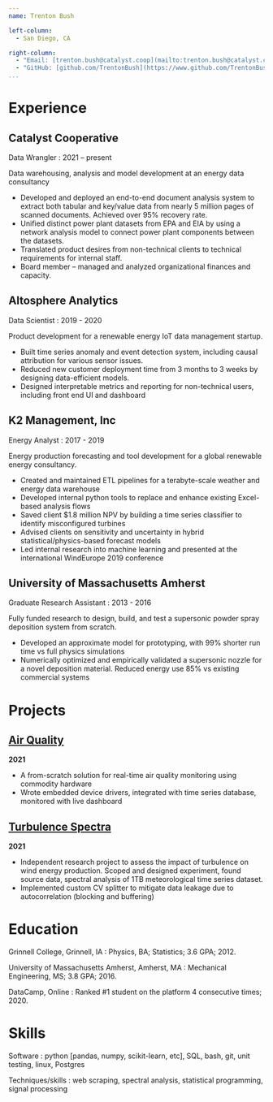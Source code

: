 ```yaml
---
name: Trenton Bush

left-column:
  - San Diego, CA

right-column:
  - "Email: [trenton.bush@catalyst.coop](mailto:trenton.bush@catalyst.coop)"
  - "GitHub: [github.com/TrentonBush](https://www.github.com/TrentonBush)"
...
```


# Experience

## Catalyst Cooperative

Data Wrangler
: 2021 – present

Data warehousing, analysis and model development at an energy data consultancy

- Developed and deployed an end-to-end document analysis system to extract both tabular and key/value data from nearly 5 million pages of scanned documents. Achieved over 95% recovery rate.
- Unified distinct power plant datasets from EPA and EIA by using a network analysis model to connect power plant components between the datasets.
- Translated product desires from non-technical clients to technical requirements for internal staff.
- Board member – managed and analyzed organizational finances and capacity.

## Altosphere Analytics

Data Scientist
: 2019 - 2020

Product development for a renewable energy IoT data management startup.

- Built time series anomaly and event detection system, including causal attribution for various sensor issues.
- Reduced new customer deployment time from 3 months to 3 weeks by designing data-efficient models.
- Designed interpretable metrics and reporting for non-technical users, including front end UI and dashboard

## K2 Management, Inc

Energy Analyst
: 2017 - 2019

Energy production forecasting and tool development for a global renewable energy consultancy.

- Created and maintained ETL pipelines for a terabyte-scale weather and energy data warehouse
- Developed internal python tools to replace and enhance existing Excel-based analysis flows
- Saved client $1.8 million NPV by building a time series classifier to identify misconfigured turbines
- Advised clients on sensitivity and uncertainty in hybrid statistical/physics-based forecast models
- Led internal research into machine learning and presented at the international WindEurope 2019 conference

## University of Massachusetts Amherst

Graduate Research Assistant
: 2013 - 2016

Fully funded research to design, build, and test a supersonic powder spray deposition system from scratch.

- Developed an approximate model for prototyping, with 99% shorter run time vs full physics simulations
- Numerically optimized and empirically validated a supersonic nozzle for a novel deposition material. Reduced energy use 85% vs existing commercial systems

# Projects

## [Air Quality](https://www.github.com/TrentonBush/air_quality)

**2021**

- A from-scratch solution for real-time air quality monitoring using commodity hardware
- Wrote embedded device drivers, integrated with time series database, monitored with live dashboard

## [Turbulence Spectra](https://www.github.com/TrentonBush/turbulence_spectra)

**2021**

- Independent research project to assess the impact of turbulence on wind energy production. Scoped and designed experiment, found source data, spectral analysis of 1TB meteorological time series dataset.
- Implemented custom CV splitter to mitigate data leakage due to autocorrelation (blocking and buffering)

# Education

Grinnell College, Grinnell, IA
: Physics, BA; Statistics; 3.6 GPA; 2012.

University of Massachusetts Amherst, Amherst, MA
: Mechanical Engineering, MS; 3.8 GPA; 2016.

DataCamp, Online
: Ranked #1 student on the platform 4 consecutive times; 2020.

# Skills

Software
: python [pandas, numpy, scikit-learn, etc], SQL, bash, git, unit testing, linux, Postgres

Techniques/skills
: web scraping, spectral analysis, statistical programming, signal processing
